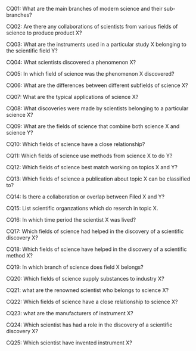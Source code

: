 CQ01: What are the main branches of modern science and their sub-branches? 

CQ02: Are there any collaborations of scientists from various fields of science to produce product X?

CQ03: What are the instruments used in a particular study X belonging to the scientific field Y? 

CQ04: What scientists discovered a phenomenon X? 

CQ05: In which field of science was the phenomenon X discovered? 

CQ06: What are the differences between different subfields of science X? 

CQ07: What are the typical applications of science X?

CQ08: What discoveries were made by scientists belonging to a particular science X? 

CQ09: What are the fields of science that combine both science X and science Y? 

CQ10: Which fields of science have a close relationship? 

CQ11: Which fields of science use methods from science X to do Y?

CQ12: Which fields of science best match working on topics X and Y?

CQ13: Which fields of science a publication about topic X can be classified to?

CQ14: Is there a collaboration or overlap between Filed X and Y? 

CQ15: List scientific organzations which do reserch in topic X.

CQ16: In which time period the scientist X was lived?

CQ17: Which fields of science had helped in the discovery of a scientific discovery X?

CQ18: Which fields of science have helped in the discovery of a scientific method X?

CQ19: In which branch of science does field X belongs? 

CQ20: Which fields of science supply substances to industry X?

CQ21: what are the renowned scientist who belongs to science X?

CQ22: Which fields of science have a close relationship to science X? 

CQ23: what are the manufacturers of instrument X?

CQ24: Which scientist has had a role in the discovery of a scientific discovery X?

CQ25: Which scientist have invented instrument X?

